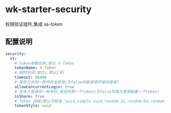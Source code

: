 # wk-starter-security

权限验证组件,集成 sa-token

## 配置说明

```yaml
security:
  st:
    # token参数名称,默认 X-Token
    tokenName: X-Token
    # 超时时间(单位s,默认1天)
    timeout: 86400
    # 是否允许同一账号并发登录(为false时新登录挤掉旧登录)
    allowConcurrentLogin: true
    # 在多人登录同一账号时,是否共用一个token(为false时每次登录新建一个token)
    isShare: true
    # Token 风格(默认可取值：uuid,simple-uuid,random-32,random-64,random-128,tik
    tokenStyle: uuid
```